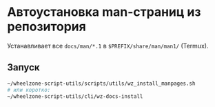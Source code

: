 # Автоустановка man-страниц из репозитория

Устанавливает все `docs/man/*.1` в `$PREFIX/share/man/man1/` (Termux).

## Запуск
```bash
~/wheelzone-script-utils/scripts/utils/wz_install_manpages.sh
# или коротко:
~/wheelzone-script-utils/cli/wz-docs-install
